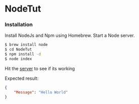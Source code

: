 # NodeTut

### Installation 

Install NodeJs and Npm using Homebrew. Start a Node server.
```sh
$ brew install node
$ cd NodeTut
$ npm install -d
$ node index
```

Hit the [server](http://localhost:3000/) to see if its working


Expected result:
```json
{
    "Message": "Hello World"
}
```

